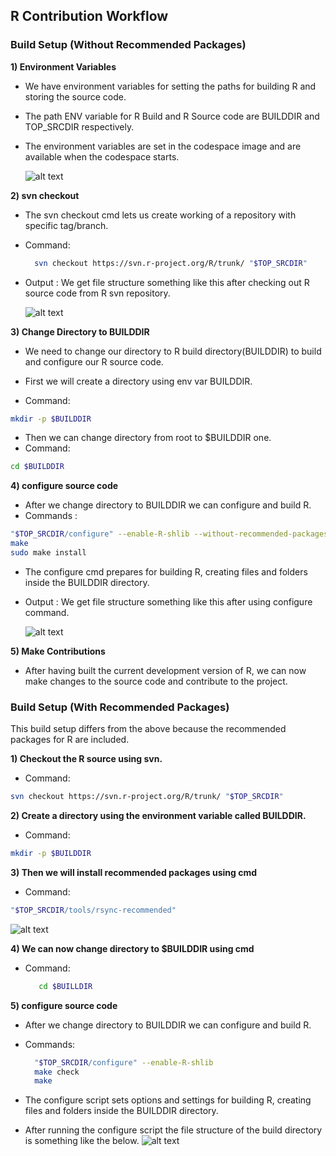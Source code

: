 
## R Contribution Workflow

### Build Setup (Without Recommended Packages)
**1) Environment Variables**

- We have environment variables for setting the paths for building R and storing the source code.
- The path ENV variable for R Build and R Source code are BUILDDIR and TOP_SRCDIR respectively.
- The environment variables are set in the codespace image and are available when the codespace starts.

  ![alt text](../assets/rdev6.png)

**2) svn checkout**

- The svn checkout cmd lets us create working of a repository with specific tag/branch.
- Command:
   ```bash
     svn checkout https://svn.r-project.org/R/trunk/ "$TOP_SRCDIR"
   ```
- Output : We get file structure something like this after checking out R source code from R svn repository.

   ![alt text](../assets/rdev7.png)

**3) Change Directory to BUILDDIR**
   
- We need to change our directory to R build directory(BUILDDIR) to build and configure our R source code.

- First we will create a directory using env var BUILDDIR.
- Command:
```bash
mkdir -p $BUILDDIR
```

- Then we can change directory from root to $BUILDDIR one.
- Command:
```bash
cd $BUILDDIR
```

**4) configure source code**

- After we change directory to BUILDDIR we can configure and build R.
- Commands :
```bash
"$TOP_SRCDIR/configure" --enable-R-shlib --without-recommended-packages
make
sudo make install
```


- The configure cmd prepares for building R, creating files and folders inside the BUILDDIR directory.
- Output : We get file structure something like this after using configure command.
     
   ![alt text](../assets/rdev8.png)

**5) Make Contributions**

- After having built the current development version of R, we can now make changes to the source code and contribute to the project.

### Build Setup (With Recommended Packages)
This build setup differs from the above because the recommended packages for R are included.

**1) Checkout the R source using svn.**

- Command:
```bash
svn checkout https://svn.r-project.org/R/trunk/ "$TOP_SRCDIR"
```


**2) Create a directory using the environment variable called BUILDDIR.**

- Command:
```bash
mkdir -p $BUILDDIR
```


**3) Then we will install recommended packages using cmd**

- Command:
```bash
"$TOP_SRCDIR/tools/rsync-recommended"
```

   ![alt text](../assets/rdev9.png)

**4) We can now change directory to $BUILDDIR using cmd**

- Command:
    ```bash
       cd $BUILLDIR
    ```


**5) configure source code**

   - After we change directory to BUILDDIR we can configure and build R.
   - Commands:
        ```bash
          "$TOP_SRCDIR/configure" --enable-R-shlib
          make check
          make
        ```


   - The configure script sets options and settings for building R, creating files and folders inside the BUILDDIR directory.
   - After running the configure script the file structure of the build directory is something like the below.
   ![alt text](../assets/rdev10.png)